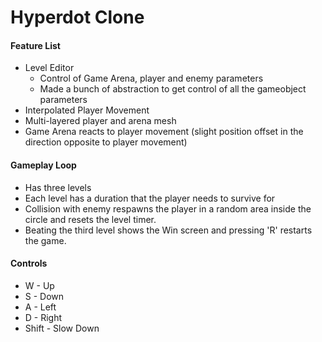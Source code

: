 # Hyperdot Clone

#### Feature List

* Level Editor
  * Control of Game Arena, player and enemy parameters
  * Made a bunch of abstraction to get control of all the gameobject parameters
* Interpolated Player Movement
* Multi-layered player and arena mesh
* Game Arena reacts to player movement (slight position offset in the direction opposite to player movement)


#### Gameplay Loop

* Has three levels
* Each level has a duration that the player needs to survive for
* Collision with enemy respawns the player in a random area inside the circle and resets the level timer.
* Beating the third level shows the Win screen and pressing 'R' restarts the game.


#### Controls

* W - Up
* S - Down
* A - Left
* D - Right
* Shift - Slow Down
